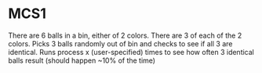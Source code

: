 # MCS1
There are 6 balls in a bin, either of 2 colors. There are 3 of each of the 2 colors. Picks 3 balls randomly out of bin and checks to see if all 3 are identical. 
Runs process x (user-specified) times to see how often 3 identical balls result (should happen ~10% of the time)
